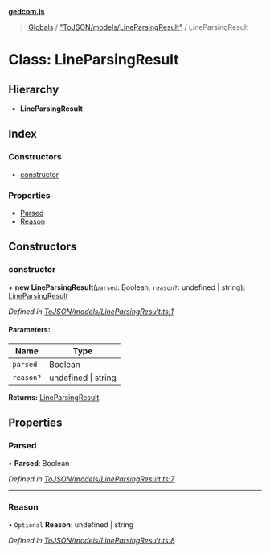**[gedcom.js](../README.md)**

> [Globals](../globals.md) / ["ToJSON/models/LineParsingResult"](../modules/_tojson_models_lineparsingresult_.md) / LineParsingResult

# Class: LineParsingResult

## Hierarchy

* **LineParsingResult**

## Index

### Constructors

* [constructor](_tojson_models_lineparsingresult_.lineparsingresult.md#constructor)

### Properties

* [Parsed](_tojson_models_lineparsingresult_.lineparsingresult.md#parsed)
* [Reason](_tojson_models_lineparsingresult_.lineparsingresult.md#reason)

## Constructors

### constructor

\+ **new LineParsingResult**(`parsed`: Boolean, `reason?`: undefined \| string): [LineParsingResult](_tojson_models_lineparsingresult_.lineparsingresult.md)

*Defined in [ToJSON/models/LineParsingResult.ts:1](https://github.com/Jisco/gedcom.js/blob/af9d585/src/ToJSON/models/LineParsingResult.ts#L1)*

#### Parameters:

Name | Type |
------ | ------ |
`parsed` | Boolean |
`reason?` | undefined \| string |

**Returns:** [LineParsingResult](_tojson_models_lineparsingresult_.lineparsingresult.md)

## Properties

### Parsed

•  **Parsed**: Boolean

*Defined in [ToJSON/models/LineParsingResult.ts:7](https://github.com/Jisco/gedcom.js/blob/af9d585/src/ToJSON/models/LineParsingResult.ts#L7)*

___

### Reason

• `Optional` **Reason**: undefined \| string

*Defined in [ToJSON/models/LineParsingResult.ts:8](https://github.com/Jisco/gedcom.js/blob/af9d585/src/ToJSON/models/LineParsingResult.ts#L8)*
